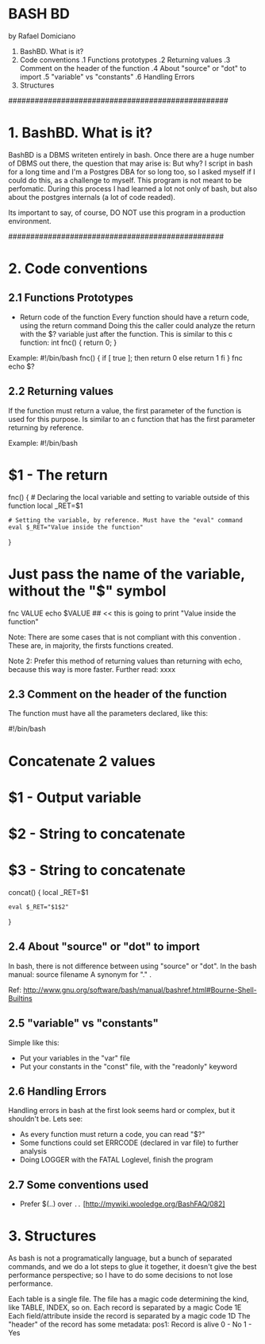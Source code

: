 #					BASH BD
by Rafael Domiciano

1. BashBD. What is it?
2. Code conventions
   .1 Functions prototypes
   .2 Returning values
   .3 Comment on the header of the function
   .4 About "source" or "dot" to import
   .5 "variable" vs "constants"
   .6 Handling Errors
3. Structures

##################################################

# 1. BashBD. What is it?
BashBD is a DBMS writeten entirely in bash.
Once there are a huge number of DBMS out there, the question that may arise is: But why?
I script in bash for a long time and I'm a Postgres DBA for so long too, so I asked myself if I could do this, as a challenge to myself. This program is not meant to be perfomatic.
During this process I had learned a lot not only of bash, but also about the postgres internals (a lot of code readed).

Its important to say, of course, DO NOT use this program in a production environment.

#################################################

# 2. Code conventions

## 2.1 Functions Prototypes

* Return code of the function
Every function should have a return code, using the return command
Doing this the caller could analyze the return with the $? variable just after the function.
This is similar to this c function:
int fnc() {
	return 0;
}

Example:
#!/bin/bash
fnc() {
	if [ true ]; then
		return 0
	else
		return 1
	fi
}
fnc
echo $?

## 2.2 Returning values
If the function must return a value, the first parameter of the function is used for this purpose. Is similar to an c function that has the first parameter returning by reference.

Example:
#!/bin/bash

# $1 - The return
fnc() {
	# Declaring the local variable and setting to variable outside of this function
	local _RET=$1

	# Setting the variable, by reference. Must have the "eval" command
	eval $_RET="Value inside the function"
}

# Just pass the name of the variable, without the "$" symbol
fnc VALUE
echo $VALUE ## << this is going to print "Value inside the function"

Note: There are some cases that is not compliant with this convention . These are, in majority, the firsts functions created.

Note 2: Prefer this method of returning values than returning with echo, because this way is more faster. Further read: xxxx

## 2.3 Comment on the header of the function
The function must have all the parameters declared, like this:

#!/bin/bash

# Concatenate 2 values
# $1 - Output variable
# $2 - String to concatenate
# $3 - String to concatenate
concat() {
	local _RET=$1

	eval $_RET="$1$2"
}

## 2.4 About "source" or "dot" to import

In bash, there is not difference between using "source" or "dot".
In the bash manual:
source filename
A synonym for "." .

Ref: http://www.gnu.org/software/bash/manual/bashref.html#Bourne-Shell-Builtins

## 2.5 "variable" vs "constants"
Simple like this:
* Put your variables in the "var" file
* Put your constants in the "const" file, with the "readonly" keyword

## 2.6 Handling Errors
Handling errors in bash at the first look seems hard or complex, but it shouldn't be. Lets see:

- As every function must return a code, you can read "$?"
- Some functions could set ERRCODE (declared in var file) to further analysis
- Doing LOGGER with the FATAL Loglevel, finish the program

## 2.7 Some conventions used
* Prefer $(..) over `..` [http://mywiki.wooledge.org/BashFAQ/082]

# 3. Structures

As bash is not a programatically language, but a bunch of separated commands, and we do a lot steps to glue it together, it doesn't give the best performance perspective; so I have to do some decisions to not lose performance.

Each table is a single file.
The file has a magic code determining the kind, like TABLE, INDEX, so on.
Each record is separated by a magic Code 1E
Each field/attribute inside the record is separated by a magic code 1D
The "header" of the record has some metadata:
  pos1: Record is alive
        0 - No
        1 - Yes
